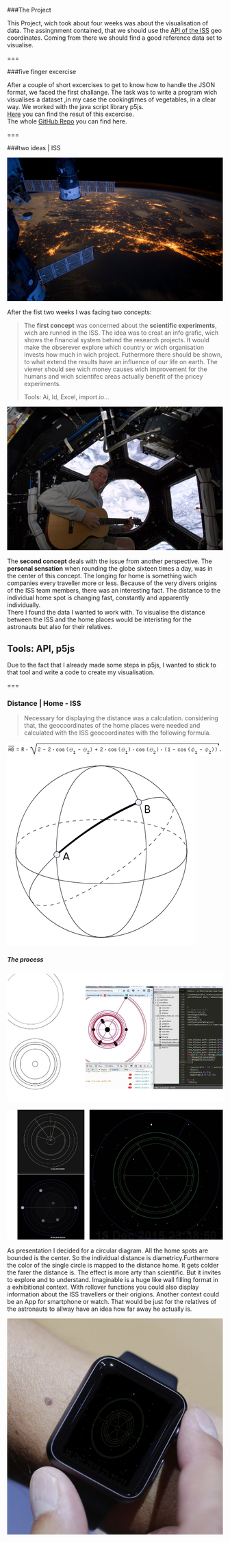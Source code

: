 ###The Project

This Project, wich took about four weeks was about the visualisation of data. 
The assingnment contained, that we should use the [API of the ISS](http://open-notify.org/Open-Notify-API/ISS-Location-Now/) geo coordinates. Coming from there we should find a good reference data set to visualise.

===


###five finger excercise

After a couple of short excercises to get to know how to handle the JSON format, we faced the first challange. The task was to write a program wich visualises a dataset ,in my case the cookingtimes of vegetables, in a clear way. We worked with the java script library p5js.  
[Here](http://wollemannone.github.io/veggieManiacc-/) you can find the resut of this excercise.  
The whole [GitHub Repo](https://github.com/wollemannone/veggieManiacc-) you can find here.


===

###two ideas | ISS 

![](images/ISS_1.jpg)
  
   
  
  
  After the fist two weeks I was facing two concepts:  
  
  >The **first concept** was concerned about the **scientific experiments**, wich are runned in the ISS. The idea was to
  creat an info grafic, wich shows the financial system behind the research projects. It would make the obserever explore 
  which country or wich organisation invests how much in wich project. Futhermore there should be shown, to what extend 
  the results have an influence of our life on earth. The viewer should see wich money causes wich improvement for the humans and wich scientifec areas actually benefit of the pricey experiments.  
  >
  >
  >Tools:  Ai, Id, Excel, import.io...
  
  
![](images/ISS_2.jpg)
  
  The **second concept** deals with the issue from another perspective. The **personal sensation** when rounding 
  the globe sixteen times a day, was in the center of  this concept. The longing for home is  something wich companies every   traveller more or less. Because of the very divers origins of the ISS team members, there was an interesting fact. The distance to the individual home spot is changing fast, constantly and apparently individually.  
  There I found the data I wanted to work with. To visualise the distance between the ISS and the home places would be 
  interisting for the astronauts but also for their relatives.   
  
  Tools: API, p5js
  ---
  Due to the fact that I already made some steps in p5js, I wanted to stick to that tool and write a code to create my visualisation.  




===
  
  
  
### Distance | Home - ISS

>Necessary for displaying the distance was a calculation. considering that, the geocoordinates of the home places
>were needed and calculated with the ISS geocoordinates with the following formula.  

![](images/formula.png)
![](images/Dist.png)

 


##### The process

![](images/Doku_1.jpg)
>

![](images/Doku_12.jpg)


 As presentation I decided for a circular diagram. All the home spots are bounded is the center. So the individual distance is diametricy.Furthermore the color of the single circle is mapped to the distance home. It gets colder the farer the distance is. The effect is more arty than scientific. But it invites to explore and to understand. Imaginable is a huge like wall filling format in a exhibitional context. With rollover functions you could also display information about the ISS travellers or their origions. Another context could be an App for smartphone or watch. That would be just for the relatives of the astronauts to allway have an idea how far away he actually is.
  
  
  ![](images/Dist_Home.png)



